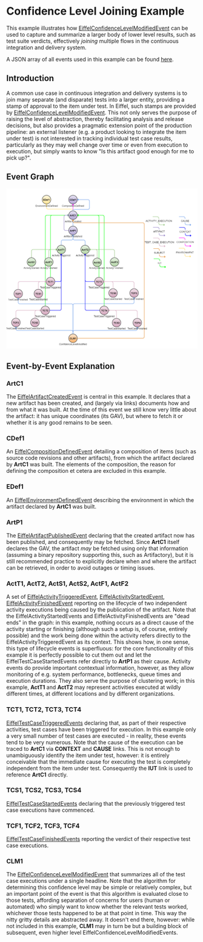 <!---
   Copyright 2017 Ericsson AB.
   For a full list of individual contributors, please see the commit history.

   Licensed under the Apache License, Version 2.0 (the "License");
   you may not use this file except in compliance with the License.
   You may obtain a copy of the License at

       http://www.apache.org/licenses/LICENSE-2.0

   Unless required by applicable law or agreed to in writing, software
   distributed under the License is distributed on an "AS IS" BASIS,
   WITHOUT WARRANTIES OR CONDITIONS OF ANY KIND, either express or implied.
   See the License for the specific language governing permissions and
   limitations under the License.
--->

# Confidence Level Joining Example
This example illustrates how [EiffelConfidenceLevelModifiedEvent](../eiffel-vocabulary/EiffelConfidenceLevelModifiedEvent.md) can be used to capture and summarize a larger body of lower level results, such as test suite verdicts, effectively _joining_ multiple flows in the continuous integration and delivery system.

A JSON array of all events used in this example can be found [here](../examples/flows/confidence-level-joining/events.json).

## Introduction
A common use case in continuous integration and delivery systems is to join many separate (and disparate) tests into a larger entity, providing a stamp of approval to the item under test. In Eiffel, such stamps are provided by [EiffelConfidenceLevelModifiedEvent](../eiffel-vocabulary/EiffelConfidenceLevelModifiedEvent.md). This not only serves the purpose of raising the level of abstraction, thereby facilitating analysis and release decisions, but also provides a pragmatic extension point of the production pipeline: an external listener (e.g. a product looking to integrate the item under test) is not interested in tracking individual test case results, particularly as they may well change over time or even from execution to execution, but simply wants to know "Is this artifact good enough for me to pick up?".

## Event Graph
![alt text](./confidence-level-joining.png "Event Graph of Confidence Level Joining Example")

## Event-by-Event Explanation
### ArtC1
The [EiffelArtifactCreatedEvent](../eiffel-vocabulary/EiffelArtifactCreatedEvent.md) is central in this example. It declares that a new artifact has been created, and (largely via links) documents how and from what it was built. At the time of this event we still know very little about the artifact: it has unique coordinates (its GAV), but where to fetch it or whether it is any good remains to be seen.

### CDef1
An [EiffelCompositionDefinedEvent](../eiffel-vocabulary/EiffelCompositionDefinedEvent.md) detailing a composition of items (such as source code revisions and other artifacts), from which the artifact declared by __ArtC1__ was built. The elements of the composition, the reason for defining the composition et cetera are excluded in this example.

### EDef1
An [EiffelEnvironmentDefinedEvent](../eiffel-vocabulary/EiffelEnvironmentDefinedEvent.md) describing the environment in which the artifact declared by __ArtC1__ was built.

### ArtP1
The [EiffelArtifactPublishedEvent](../eiffel-vocabulary/EiffelArtifactPublishedEvent.md) declaring that the created artifact now has been published, and consequently may be fetched. Since __ArtC1__ itself declares the GAV, the artifact _may_ be fetched using only that information (assuming a binary repository supporting this, such as Artifactory), but it is still recommended practice to explicitly declare when and where the artifact can be retrieved, in order to avoid outages or timing issues.

### ActT1, ActT2, ActS1, ActS2, ActF1, ActF2
A set of [EiffelActivityTriggeredEvent](../eiffel-vocabulary/EiffelActivityTriggeredEvent.md), [EiffelActivityStartedEvent](../eiffel-vocabulary/EiffelActivityStartedEvent.md), [EiffelActivityFinishedEvent](../eiffel-vocabulary/EiffelActivityFinishedEvent.md) reporting on the lifecycle of two independent activity executions being caused by the publication of the artifact. Note that the EiffelActivityStartedEvents and EiffelActivityFinishedEvents are "dead ends" in the graph: in this example, nothing occurs as a direct cause of the activity starting or finishing (although such a setup is, of course, entirely possible) and the work being done within the activity refers directly to the EiffelActivityTriggeredEvent as its context. This shows how, in one sense, this type of lifecycle events is superfluous: for the core functionality of this example it is perfectly possible to cut them out and let the EiffelTestCaseStartedEvents refer directly to __ArtP1__ as their cause. Activity events do provide important contextual information, however, as they allow monitoring of e.g. system performance, bottlenecks, queue times and execution durations. They also serve the purpose of clustering work; in this example, __ActT1__ and __ActT2__ may represent activities executed at wildly different times, at different locations and by different organizations.

### TCT1, TCT2, TCT3, TCT4
[EiffelTestCaseTriggeredEvents](../eiffel-vocabulary/EiffelTestCaseTriggeredEvent.md) declaring that, as part of their respective activities, test cases have been triggered for execution. In this example only a very small number of test cases are executed - in reality, these events tend to be very numerous. Note that the cause of the execution can be traced to __ArtC1__ via __CONTEXT__ and __CAUSE__ links. This is not enough to unambiguously identify the item under test, however: it is entirely conceivable that the immediate cause for executing the test is completely independent from the item under test. Consequently the __IUT__  link is used to reference __ArtC1__ directly.

### TCS1, TCS2, TCS3, TCS4
[EiffelTestCaseStartedEvents](../eiffel-vocabulary/EiffelTestCaseStartedEvent.md) declaring that the previously triggered test case executions have commenced.

### TCF1, TCF2, TCF3, TCF4
[EiffelTestCaseFinishedEvents](../eiffel-vocabulary/EiffelTestCaseFinishedEvent.md) reporting the verdict of their respective test case executions.

### CLM1
The [EiffelConfidenceLevelModifiedEvent](../eiffel-vocabulary/EiffelConfidenceLevelModifiedEvent.md) that summarizes all of the test case executions under a single headline. Note that the algorithm for determining this confidence level may be simple or relatively complex, but an important point of the event is that this algorithm is evaluated close to those tests, affording separation of concerns for users (human or automated) who simply want to know whether the relevant tests worked, whichever those tests happened to be at that point in time. This way the nitty gritty details are abstracted away. It doesn't end there, however: while not included in this example, __CLM1__ may in turn be but a building block of subsequent, even higher level EiffelConfidenceLevelModifiedEvents.
